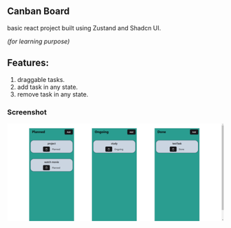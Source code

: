 ## Canban Board

basic react project built using Zustand and Shadcn UI. 

*(for learning purpose)*

## Features: 

1. draggable tasks.
2. add task in any state.
3. remove task in any state.

### Screenshot


![Screenshot](public/ss.png)

  
